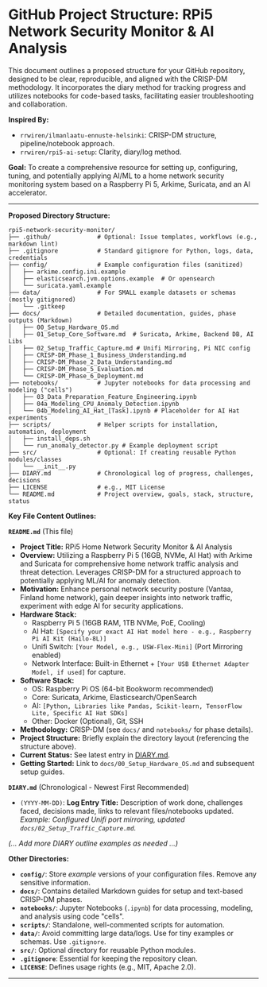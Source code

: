 # GitHub Project Structure: RPi5 Network Security Monitor & AI Analysis

This document outlines a proposed structure for your GitHub repository, designed to be clear, reproducible, and aligned with the CRISP-DM methodology. It incorporates the diary method for tracking progress and utilizes notebooks for code-based tasks, facilitating easier troubleshooting and collaboration.

**Inspired By:**

* `rrwiren/ilmanlaatu-ennuste-helsinki`: CRISP-DM structure, pipeline/notebook approach.
* `rrwiren/rpi5-ai-setup`: Clarity, diary/log method.

**Goal:** To create a comprehensive resource for setting up, configuring, tuning, and potentially applying AI/ML to a home network security monitoring system based on a Raspberry Pi 5, Arkime, Suricata, and an AI accelerator.

---

**Proposed Directory Structure:**

```text
rpi5-network-security-monitor/
├── .github/             # Optional: Issue templates, workflows (e.g., markdown lint)
├── .gitignore           # Standard gitignore for Python, logs, data, credentials
├── config/              # Example configuration files (sanitized)
│   ├── arkime.config.ini.example
│   ├── elasticsearch.jvm.options.example  # Or opensearch
│   └── suricata.yaml.example
├── data/                # For SMALL example datasets or schemas (mostly gitignored)
│   └── .gitkeep
├── docs/                # Detailed documentation, guides, phase outputs (Markdown)
│   ├── 00_Setup_Hardware_OS.md
│   ├── 01_Setup_Core_Software.md  # Suricata, Arkime, Backend DB, AI Libs
│   ├── 02_Setup_Traffic_Capture.md # Unifi Mirroring, Pi NIC config
│   ├── CRISP-DM_Phase_1_Business_Understanding.md
│   ├── CRISP-DM_Phase_2_Data_Understanding.md
│   ├── CRISP-DM_Phase_5_Evaluation.md
│   └── CRISP-DM_Phase_6_Deployment.md
├── notebooks/           # Jupyter notebooks for data processing and modeling ("cells")
│   ├── 03_Data_Preparation_Feature_Engineering.ipynb
│   ├── 04a_Modeling_CPU_Anomaly_Detection.ipynb
│   └── 04b_Modeling_AI_Hat_[Task].ipynb # Placeholder for AI Hat experiments
├── scripts/             # Helper scripts for installation, automation, deployment
│   ├── install_deps.sh
│   └── run_anomaly_detector.py # Example deployment script
├── src/                 # Optional: If creating reusable Python modules/classes
│   └── __init__.py
├── DIARY.md             # Chronological log of progress, challenges, decisions
├── LICENSE              # e.g., MIT License
└── README.md            # Project overview, goals, stack, structure, status

```

**Key File Content Outlines:**

**`README.md`** (This file)

* **Project Title:** RPi5 Home Network Security Monitor & AI Analysis
* **Overview:** Utilizing a Raspberry Pi 5 (16GB, NVMe, AI Hat) with Arkime and Suricata for comprehensive home network traffic analysis and threat detection. Leverages CRISP-DM for a structured approach to potentially applying ML/AI for anomaly detection.
* **Motivation:** Enhance personal network security posture (Vantaa, Finland home network), gain deeper insights into network traffic, experiment with edge AI for security applications.
* **Hardware Stack:**
    * Raspberry Pi 5 (16GB RAM, 1TB NVMe, PoE, Cooling)
    * AI Hat: `[Specify your exact AI Hat model here - e.g., Raspberry Pi AI Kit (Hailo-8L)]`
    * Unifi Switch: `[Your Model, e.g., USW-Flex-Mini]` (Port Mirroring enabled)
    * Network Interface: Built-in Ethernet + `[Your USB Ethernet Adapter Model, if used]` for capture.
* **Software Stack:**
    * OS: Raspberry Pi OS (64-bit Bookworm recommended)
    * Core: Suricata, Arkime, Elasticsearch/OpenSearch
    * AI: `[Python, Libraries like Pandas, Scikit-learn, TensorFlow Lite, Specific AI Hat SDKs]`
    * Other: Docker (Optional), Git, SSH
* **Methodology:** CRISP-DM (see `docs/` and `notebooks/` for phase details).
* **Project Structure:** Briefly explain the directory layout (referencing the structure above).
* **Current Status:** See latest entry in [DIARY.md](DIARY.md).
* **Getting Started:** Link to `docs/00_Setup_Hardware_OS.md` and subsequent setup guides.

**`DIARY.md`** (Chronological - Newest First Recommended)

* `(YYYY-MM-DD)`: **Log Entry Title:** Description of work done, challenges faced, decisions made, links to relevant files/notebooks updated. *Example: Configured Unifi port mirroring, updated `docs/02_Setup_Traffic_Capture.md`.*

*(... Add more DIARY outline examples as needed ...)*

**Other Directories:**

* **`config/`**: Store *example* versions of your configuration files. Remove any sensitive information.
* **`docs/`**: Contains detailed Markdown guides for setup and text-based CRISP-DM phases.
* **`notebooks/`**: Jupyter Notebooks (`.ipynb`) for data processing, modeling, and analysis using code "cells".
* **`scripts/`**: Standalone, well-commented scripts for automation.
* **`data/`**: Avoid committing large data/logs. Use for tiny examples or schemas. Use `.gitignore`.
* **`src/`**: Optional directory for reusable Python modules.
* **`.gitignore`**: Essential for keeping the repository clean.
* **`LICENSE`**: Defines usage rights (e.g., MIT, Apache 2.0).

---
